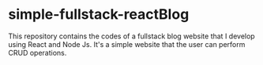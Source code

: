 # simple-fullstack-reactBlog

This repository contains  the codes of a fullstack blog website that I develop using React and Node Js. It's a simple website that the user can perform CRUD operations.
